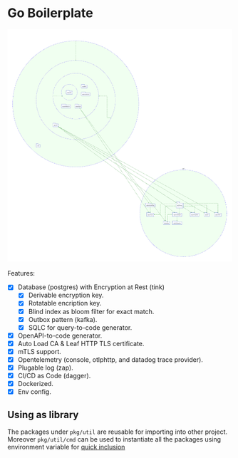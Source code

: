 # Go Boilerplate

![Package Dependency](./diagram.svg)

Features:

- [x] Database (postgres) with Encryption at Rest (tink)
  - [x] Derivable encryption key.
  - [x] Rotatable encription key.
  - [x] Blind index as bloom filter for exact match.
  - [x] Outbox pattern (kafka).
  - [x] SQLC for query-to-code generator.
- [x] OpenAPI-to-code generator.
- [x] Auto Load CA & Leaf HTTP TLS certificate.
- [x] mTLS support.
- [x] Opentelemetry (console, otlphttp, and datadog trace provider).
- [x] Plugable log (zap).
- [x] CI/CD as Code (dagger).
- [x] Dockerized.
- [x] Env config.

## Using as library

The packages under `pkg/util` are reusable for importing into other project. Moreover `pkg/util/cmd` can be used to instantiate all the packages using environment variable for [quick inclusion](./pkg/cmd/cmd.go#L117-135)
